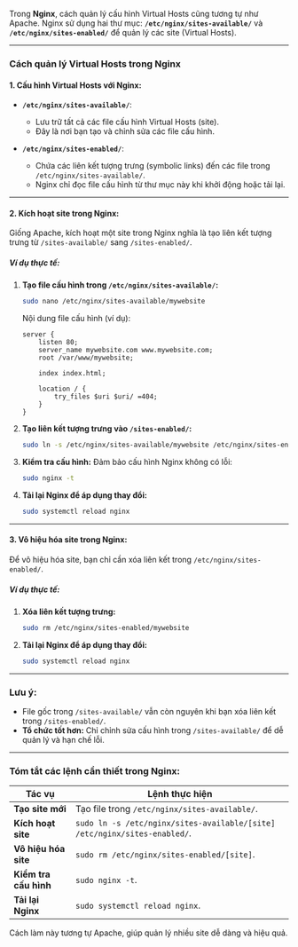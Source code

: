Trong **Nginx**, cách quản lý cấu hình Virtual Hosts cũng tương tự như Apache. Nginx sử dụng hai thư mục: **`/etc/nginx/sites-available/`** và **`/etc/nginx/sites-enabled/`** để quản lý các site (Virtual Hosts).

---

### **Cách quản lý Virtual Hosts trong Nginx**

#### **1. Cấu hình Virtual Hosts với Nginx:**
- **`/etc/nginx/sites-available/`**: 
  - Lưu trữ tất cả các file cấu hình Virtual Hosts (site).
  - Đây là nơi bạn tạo và chỉnh sửa các file cấu hình.
  
- **`/etc/nginx/sites-enabled/`**: 
  - Chứa các liên kết tượng trưng (symbolic links) đến các file trong `/etc/nginx/sites-available/`.
  - Nginx chỉ đọc file cấu hình từ thư mục này khi khởi động hoặc tải lại.

---

#### **2. Kích hoạt site trong Nginx:**
Giống Apache, kích hoạt một site trong Nginx nghĩa là tạo liên kết tượng trưng từ `/sites-available/` sang `/sites-enabled/`.

##### **Ví dụ thực tế:**
1. **Tạo file cấu hình trong `/etc/nginx/sites-available/`:**
   ```bash
   sudo nano /etc/nginx/sites-available/mywebsite
   ```

   Nội dung file cấu hình (ví dụ):
   ```nginx
   server {
       listen 80;
       server_name mywebsite.com www.mywebsite.com;
       root /var/www/mywebsite;

       index index.html;

       location / {
           try_files $uri $uri/ =404;
       }
   }
   ```

2. **Tạo liên kết tượng trưng vào `/sites-enabled/`:**
   ```bash
   sudo ln -s /etc/nginx/sites-available/mywebsite /etc/nginx/sites-enabled/
   ```

3. **Kiểm tra cấu hình:**
   Đảm bảo cấu hình Nginx không có lỗi:
   ```bash
   sudo nginx -t
   ```

4. **Tải lại Nginx để áp dụng thay đổi:**
   ```bash
   sudo systemctl reload nginx
   ```

---

#### **3. Vô hiệu hóa site trong Nginx:**
Để vô hiệu hóa site, bạn chỉ cần xóa liên kết trong `/etc/nginx/sites-enabled/`.

##### **Ví dụ thực tế:**
1. **Xóa liên kết tượng trưng:**
   ```bash
   sudo rm /etc/nginx/sites-enabled/mywebsite
   ```

2. **Tải lại Nginx để áp dụng thay đổi:**
   ```bash
   sudo systemctl reload nginx
   ```

---

### **Lưu ý:**
- File gốc trong `/sites-available/` vẫn còn nguyên khi bạn xóa liên kết trong `/sites-enabled/`.
- **Tổ chức tốt hơn:** Chỉ chỉnh sửa cấu hình trong `/sites-available/` để dễ quản lý và hạn chế lỗi.

---

### **Tóm tắt các lệnh cần thiết trong Nginx:**

| **Tác vụ**                 | **Lệnh thực hiện**                                                                                      |
|----------------------------|-------------------------------------------------------------------------------------------------------|
| **Tạo site mới**            | Tạo file trong `/etc/nginx/sites-available/`.                                                        |
| **Kích hoạt site**          | `sudo ln -s /etc/nginx/sites-available/[site] /etc/nginx/sites-enabled/`.                             |
| **Vô hiệu hóa site**        | `sudo rm /etc/nginx/sites-enabled/[site]`.                                                           |
| **Kiểm tra cấu hình**       | `sudo nginx -t`.                                                                                     |
| **Tải lại Nginx**           | `sudo systemctl reload nginx`.                                                                       |

Cách làm này tương tự Apache, giúp quản lý nhiều site dễ dàng và hiệu quả.